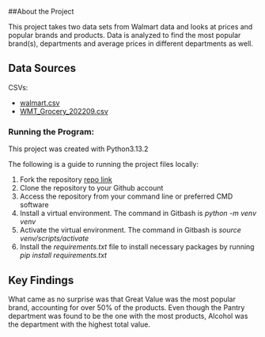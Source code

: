 ##About the Project

This project takes two data sets from Walmart data and looks at prices and popular brands and products. Data is analyzed to find the most popular brand(s), departments and average prices in different departments as well. 

## Data Sources
CSVs:
- [walmart.csv](https://www.kaggle.com/datasets/hikageshinomori/walmart-e-commerce-product-data)
- [WMT_Grocery_202209.csv](https://www.kaggle.com/datasets/thedevastator/product-prices-and-sizes-from-walmart-grocery)


### Running the Program:
This project was created with Python3.13.2

The following is a guide to running the project files locally:

1. Fork the repository [repo link](https://github.com/angeldthompson/price_project.git)  
2. Clone the repository to your Github account
3. Access the repository from your command line or preferred CMD software
4. Install a virtual environment. The command in Gitbash is *python -m venv venv*
5. Activate the virtual environment. The command in Gitbash is *source venv/scripts/activate*
6. Install the *requirements.txt* file to install necessary packages by running *pip install requirements.txt* 

## Key Findings
What came as no surprise was that Great Value was the most popular brand, accounting for over 50% of the products. Even though the Pantry department was found to be the one with the most products, Alcohol was the department with the highest total value. 